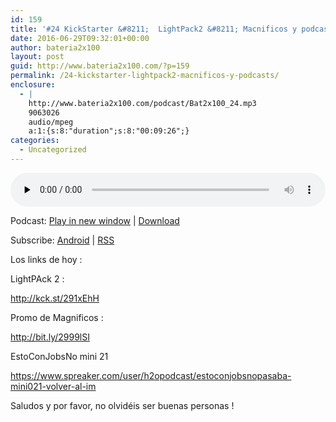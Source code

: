 ```yaml
---
id: 159
title: '#24 KickStarter &#8211;  LightPack2 &#8211; Macnificos y podcasts'
date: 2016-06-29T09:32:01+00:00
author: bateria2x100
layout: post
guid: http://www.bateria2x100.com/?p=159
permalink: /24-kickstarter-lightpack2-macnificos-y-podcasts/
enclosure:
  - |
    http://www.bateria2x100.com/podcast/Bat2x100_24.mp3
    9063026
    audio/mpeg
    a:1:{s:8:"duration";s:8:"00:09:26";}
categories:
  - Uncategorized
---
```

<div class="powerpress_player" id="powerpress_player_5873">
  <audio class="wp-audio-shortcode" id="audio-159-26" preload="none" style="width: 100%;" controls="controls"><source type="audio/mpeg" src="http://www.bateria2x100.com/podcast/Bat2x100_24.mp3?_=26" /><a href="http://www.bateria2x100.com/podcast/Bat2x100_24.mp3">http://www.bateria2x100.com/podcast/Bat2x100_24.mp3</a></audio>
</div>

<p class="powerpress_links powerpress_links_mp3">
  Podcast: <a href="http://www.bateria2x100.com/podcast/Bat2x100_24.mp3" class="powerpress_link_pinw" target="_blank" title="Play in new window" onclick="return powerpress_pinw('https://www.bateria2x100.com/?powerpress_pinw=159-podcast');" rel="nofollow">Play in new window</a> | <a href="http://www.bateria2x100.com/podcast/Bat2x100_24.mp3" class="powerpress_link_d" title="Download" rel="nofollow" download="Bat2x100_24.mp3">Download</a>
</p>

<p class="powerpress_links powerpress_subscribe_links">
  Subscribe: <a href="https://subscribeonandroid.com/www.bateria2x100.com/feed/podcast/" class="powerpress_link_subscribe powerpress_link_subscribe_android" title="Subscribe on Android" rel="nofollow">Android</a> | <a href="https://www.bateria2x100.com/feed/podcast/" class="powerpress_link_subscribe powerpress_link_subscribe_rss" title="Subscribe via RSS" rel="nofollow">RSS</a>
</p>

Los links de hoy :

LightPAck 2 :
  
http://kck.st/291xEhH

Promo de Magnificos :
  
http://bit.ly/2999lSI

EstoConJobsNo mini 21
  
https://www.spreaker.com/user/h2opodcast/estoconjobsnopasaba-mini021-volver-al-im

Saludos y por favor, no olvidéis ser buenas personas !